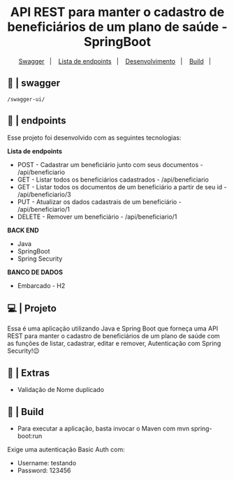 <h1 align="center"> API REST para manter o cadastro de beneficiários de um plano de saúde - SpringBoot</h1>

<p align="center">
  <a href="#-swagger">Swagger</a>&nbsp;&nbsp;&nbsp;|&nbsp;&nbsp;&nbsp;
  <a href="#-endpoints">Lista de endpoints</a>&nbsp;&nbsp;&nbsp;|&nbsp;&nbsp;&nbsp;
  <a href="#-projeto">Desenvolvimento</a>&nbsp;&nbsp;&nbsp;|&nbsp;&nbsp;&nbsp;
  <a href="#-build">Build</a>&nbsp;&nbsp;&nbsp;|&nbsp;&nbsp;&nbsp;
</p>

## 🚀 | swagger
	/swagger-ui/
## 🚀 | endpoints

Esse projeto foi desenvolvido com as seguintes tecnologias:

**Lista de endpoints**     
- POST - Cadastrar um beneficiário junto com seus documentos - /api/beneficiario
- GET - Listar todos os beneficiários cadastrados - /api/beneficiario
- GET - Listar todos os documentos de um beneficiário a partir de seu id - /api/beneficiario/3
- PUT - Atualizar os dados cadastrais de um beneficiário - /api/beneficiario/1
- DELETE - Remover um beneficiário - /api/beneficiario/1

**BACK END**
- Java
- SpringBoot
- Spring Security

**BANCO DE DADOS**
- Embarcado - H2

## 💻 | Projeto

Essa é uma aplicação utilizando Java e Spring Boot que forneça uma API REST para manter o cadastro de beneficiários de um plano de saúde
com as funções de listar, cadastrar, editar e remover,
Autenticação com Spring Security!😉

## 📌 | Extras
- Validação de Nome duplicado

## 🔖 | Build

- Para executar a aplicação, basta invocar o Maven com mvn spring-boot:run

Exige uma autenticação Basic Auth com:

- Username: testando
- Password: 123456
